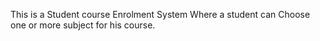 This is a Student course Enrolment System Where a student can Choose one or more subject for his course.

